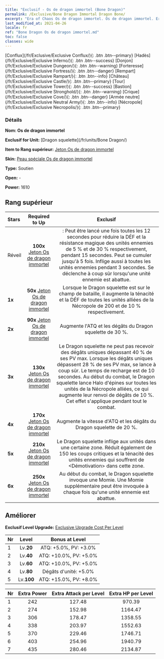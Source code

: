 ```yaml
---
title: "Exclusif - Os de dragon immortel (Bone Dragon)"
permalink: /Exclusive/Bone Dragon Immortal Dragon Bone/
excerpt: "Era of Chaos Os de dragon immortel. Os de dragon immortel. Era of Chaos Exclusif Os de dragon immortel. Dragon squelette Exclusif."
last_modified_at: 2021-04-26
locale: fr
ref: "Bone Dragon Os de dragon immortel.md"
toc: false
classes: wide
---
```

 [Conflux](/fr/Exclusive/Exclusive Conflux/){: .btn .btn--primary} [Hadès](/fr/Exclusive/Exclusive Inferno/){: .btn .btn--success} [Donjon](/fr/Exclusive/Exclusive Dungeon/){: .btn .btn--warning} [Forteresse](/fr/Exclusive/Exclusive Fortress/){: .btn .btn--danger} [Rempart](/fr/Exclusive/Exclusive Rampart/){: .btn .btn--info} [Château](/fr/Exclusive/Exclusive Castle/){: .btn .btn--primary} [Tour](/fr/Exclusive/Exclusive Tower/){: .btn .btn--success} [Bastion](/fr/Exclusive/Exclusive Stronghold/){: .btn .btn--warning} [Crique](/fr/Exclusive/Exclusive Cove/){: .btn .btn--danger} [Armée neutre](/fr/Exclusive/Exclusive Neutral Army/){: .btn .btn--info} [Nécropole](/fr/Exclusive/Exclusive Necropolis/){: .btn .btn--primary} 

### Détails
 **Nom: Os de dragon immortel** 

 **Exclusif for Unit:** [Dragon squelette](/fr/units/Bone Dragon/) 

 **Item to Rang supérieur:** [Jeton Os de dragon immortel](/ItemsFR/con_980/)

 **Skin:** [Peau spéciale Os de dragon immortel](/ItemsFR/con_648/)

 **Type:** Soutien

 **Open:** -

 **Power:** 1610

## Rang supérieur

  |     Stars    |  Required to Up | Exclusif |
  |:-------------|:---------------:|:---------------:|
  |  Réveil  | **100x** [Jeton Os de dragon immortel](/ItemsFR/con_980/) | <Rage du Dragon> : Peut être lancé une fois toutes les 12 secondes pour réduire la DÉF et la résistance magique des unités ennemies de 5 % et de 30 % respectivement, pendant 15 secondes. Peut se cumuler jusqu'à 5 fois. Inflige aussi <Silence> à toutes les unités ennemies pendant 3 secondes. Se déclenche à coup sûr lorsqu'une unité ennemie est abattue. |
  | **1x** <i class="fas fa-star"/> | **50x** [Jeton Os de dragon immortel](/ItemsFR/con_980/) | Lorsque le Dragon squelette est sur le champ de bataille, il augmente la ténacité et la DÉF de toutes les unités alliées de la Nécropole de 200 et de 10 % respectivement. |
  | **2x** <i class="fas fa-star"/> | **90x** [Jeton Os de dragon immortel](/ItemsFR/con_980/) | Augmente l'ATQ et les dégâts du Dragon squelette de 30 %. |
  | **3x** <i class="fas fa-star"/> | **130x** [Jeton Os de dragon immortel](/ItemsFR/con_980/) | Le Dragon squelette ne peut pas recevoir des dégâts uniques dépassant 40 % de ses PV max. Lorsque les dégâts uniques dépassent 28 % de ses PV max, <Rage du Dragon> se lance à coup sûr. Le temps de recharge est de 10 secondes. Au début du combat, le Dragon squelette lance Halo d'épines sur toutes les unités de la Nécropole alliées, ce qui augmente leur renvoi de dégâts de 10 %. Cet effet s'applique pendant tout le combat. |
  | **4x** <i class="fas fa-star"/> | **170x** [Jeton Os de dragon immortel](/ItemsFR/con_980/) | Augmente la vitesse d'ATQ et les dégâts du Dragon squelette de 20 %. |
  | **5x** <i class="fas fa-star"/> | **210x** [Jeton Os de dragon immortel](/ItemsFR/con_980/) | Le Dragon squelette inflige <Saignement> aux unités dans une certaine zone. Réduit également de 150 les coups critiques et la ténacité des unités ennemies qui souffrent de <Démotivation> dans cette zone. |
  | **6x** <i class="fas fa-star"/> | **250x** [Jeton Os de dragon immortel](/ItemsFR/con_980/) | Au début du combat, le Dragon squelette invoque une Momie. Une Momie supplémentaire peut être invoquée à chaque fois qu'une unité ennemie est abattue. |


## Améliorer
 **Exclusif Level Upgrade:** [Exclusive Upgrade Cost Per Level](/Exclusive/ExclusiveUpgradeCostPerLevel/)

  |  Nr  |   Level  | Bonus at Level |
  |:-----|:--------:|:--------------:|
  | 1 | Lv.**20** | ATQ: +5.0%, PV: +3.0% |
  | 2 | Lv.**40** | ATQ: +10.0%, PV: +5.0% |
  | 3 | Lv.**60** | ATQ: +10.0%, PV: +5.0% |
  | 4 | Lv.**80** | Dégâts d'unité: +5.0% |
  | 5 | Lv.**100** | ATQ: +15.0%, PV: +8.0% |


  |  Nr  |  Extra Power | Extra Attack per Level | Extra HP per Level |
  |:-----|:--------:|:--------:|:--------:|
  | 1 | 242 | 127.48 | 970.39 |
  | 2 | 274 | 152.98 | 1164.47 |
  | 3 | 306 | 178.47 | 1358.55 |
  | 4 | 338 | 203.97 | 1552.63 |
  | 5 | 370 | 229.46 | 1746.71 |
  | 6 | 403 | 254.96 | 1940.79 |
  | 7 | 435 | 280.46 | 2134.87 |


